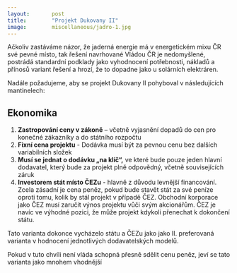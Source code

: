 ```yaml
---
layout:       post
title:        "Projekt Dukovany II"
image:        miscellaneous/jadro-1.jpg
---
```


Ačkoliv zastáváme názor, že jaderná energie má v energetickém mixu ČR své pevné místo, tak řešení navrhované Vládou ČR je nedomyšlené, postrádá standardní podklady jako vyhodnocení potřebnosti, nákladů a přínosů variant řešení a hrozí, že to dopadne jako u solárních elektráren.

Nadále požadujeme, aby se projekt Dukovany II pohyboval v následujících mantinelech:


## Ekonomika

1.  **Zastropování ceny v zákoně** – včetně vyjasnění dopadů do cen pro konečné zákazníky a do státního rozpočtu
2.  **Fixní cena projektu** - Dodávka musí být za pevnou cenu bez dalších variabilních složek
3.  **Musí se jednat o dodávku „na klíč“,** ve které bude pouze jeden hlavní dodavatel, který bude za projekt plně odpovědný, včetně souvisejících záruk
4.  **Investorem stát místo ČEZu** - hlavně z důvodu levnější financování. Zcela zásadní je cena peněz, pokud bude stavět stát za své peníze oproti tomu, kolik by stál projekt v případě ČEZ. Obchodní korporace jako ČEZ musí zaručit výnos projektu vůči svým akcionářům. ČEZ je navíc ve výhodné pozici, že může projekt kdykoli přenechat k dokončení státu.

Tato varianta dokonce vycházelo státu a ČEZu jako jako II. preferovaná varianta v hodnocení jednotlivých dodavatelských modelů.

Pokud v tuto chvíli není vláda schopná přesně sdělit cenu peněz, jeví se tato varianta jako mnohem vhodnější